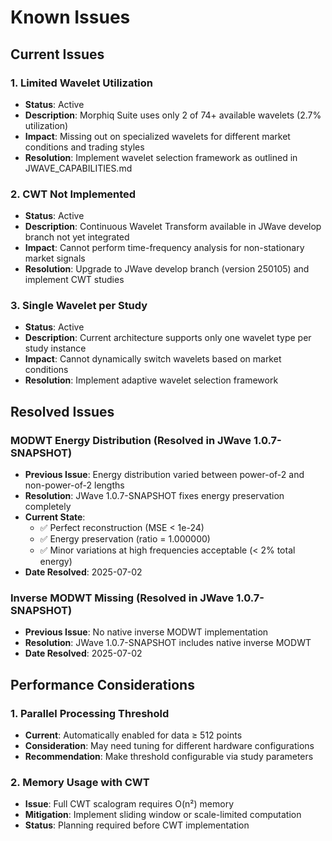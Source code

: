 # Known Issues

## Current Issues

### 1. Limited Wavelet Utilization
- **Status**: Active
- **Description**: Morphiq Suite uses only 2 of 74+ available wavelets (2.7% utilization)
- **Impact**: Missing out on specialized wavelets for different market conditions and trading styles
- **Resolution**: Implement wavelet selection framework as outlined in JWAVE_CAPABILITIES.md

### 2. CWT Not Implemented
- **Status**: Active
- **Description**: Continuous Wavelet Transform available in JWave develop branch not yet integrated
- **Impact**: Cannot perform time-frequency analysis for non-stationary market signals
- **Resolution**: Upgrade to JWave develop branch (version 250105) and implement CWT studies

### 3. Single Wavelet per Study
- **Status**: Active  
- **Description**: Current architecture supports only one wavelet type per study instance
- **Impact**: Cannot dynamically switch wavelets based on market conditions
- **Resolution**: Implement adaptive wavelet selection framework

## Resolved Issues

### MODWT Energy Distribution (Resolved in JWave 1.0.7-SNAPSHOT)
- **Previous Issue**: Energy distribution varied between power-of-2 and non-power-of-2 lengths
- **Resolution**: JWave 1.0.7-SNAPSHOT fixes energy preservation completely
- **Current State**: 
  - ✅ Perfect reconstruction (MSE < 1e-24)
  - ✅ Energy preservation (ratio = 1.000000)
  - ✅ Minor variations at high frequencies acceptable (< 2% total energy)
- **Date Resolved**: 2025-07-02

### Inverse MODWT Missing (Resolved in JWave 1.0.7-SNAPSHOT)
- **Previous Issue**: No native inverse MODWT implementation
- **Resolution**: JWave 1.0.7-SNAPSHOT includes native inverse MODWT
- **Date Resolved**: 2025-07-02

## Performance Considerations

### 1. Parallel Processing Threshold
- **Current**: Automatically enabled for data ≥ 512 points
- **Consideration**: May need tuning for different hardware configurations
- **Recommendation**: Make threshold configurable via study parameters

### 2. Memory Usage with CWT
- **Issue**: Full CWT scalogram requires O(n²) memory
- **Mitigation**: Implement sliding window or scale-limited computation
- **Status**: Planning required before CWT implementation